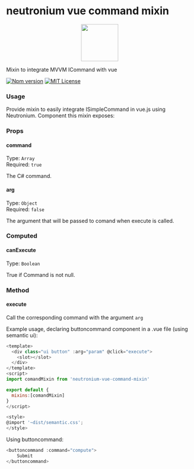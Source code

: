 # neutronium vue command mixin
<p align="center"><img width="100"src="https://raw.githubusercontent.com/NeutroniumCore/neutronium-vue/master/template/src/assets/logo.png"></p>
Mixin to integrate MVVM ICommand with vue

[![Npm version](https://img.shields.io/npm/v/neutronium-vue-simple-command-mixin.svg?maxAge=2592000)](https://www.npmjs.com/package/neutronium-vue-simple-command-mixin)
[![MIT License](https://img.shields.io/github/license/NeutroniumCore/neutronium-vue-command-mixin.svg)](https://github.com/David-Desmaisons/neutronium-vue-command-mixin/blob/master/LICENSE)


### Usage
Provide mixin to easily integrate ISimpleCommand in vue.js using Neutronium.
Component this mixin exposes:

### Props
#### command
Type: `Array`<br>
Required: `true`<br>

The C# command.

#### arg
Type: `Object`<br>
Required: `false`

The argument that will be passed to comand when execute is called.

### Computed
#### canExecute
Type: `Boolean`<br>

True if Command is not null.

### Method
#### execute

Call the corresponding command with the argument `arg`


Example usage, declaring buttoncommand component in a .vue file (using semantic ui):
 
```javascript
<template>
  <div class="ui button" :arg="param" @click="execute">   
    <slot></slot>  
  </div>
</template>
<script>
import comandMixin from 'neutronium-vue-command-mixin'

export default {
  mixins:[comandMixin]
}
</script>

<style>
@import '~dist/semantic.css';
</style>
```

Using buttoncommand:

```javascript
<buttoncommand :command="compute">
	Submit
</buttoncommand> 
```
